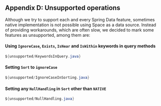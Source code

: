 ## <a name="appendix-d"/>Appendix D: Unsupported operations

Although we try to support each and every Spring Data feature, sometimes native implementation is not possible using Space as a data source. Instead of providing workarounds, which are often slow, we decided to mark some features as unsupported, among them are:
#### Using `IgnoreCase`, `Exists`, `IsNear` and `IsWithin` keywords in query methods
```java
${unsupported/KeywordsInQuery.java}
```
#### Setting `Sort` to `ignoreCase`
```java
${unsupported/IgnoreCaseInSorting.java}
```
#### Setting any `NullHandling` in `Sort` other than `NATIVE`
```java
${unsupported/NullHandling.java}
```

